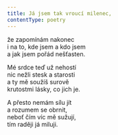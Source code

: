 ```yaml
---
title: Já jsem tak vroucí milenec,
contentType: poetry
---
```


<section>

že zapomínám nakonec  
i na to, kde jsem a kdo jsem  
a jak jsem pořád nešťasten.

</section>

<section>

Mé srdce teď už nehostí  
nic nežli stesk a starosti  
a ty mě soužíš surově  
krutostmi lásky, co jich je.

</section>

<section>

A přesto nemám sílu jít  
a rozumem se obrnit,  
neboť čím víc mě sužují,  
tím raději já miluji.

</section>
